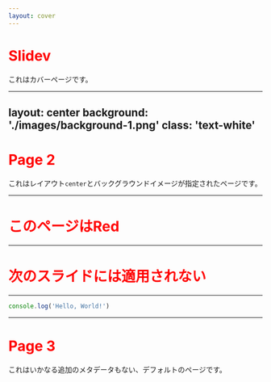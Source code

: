 ```yaml
---
layout: cover
---
```


# Slidev

これはカバーページです。

<!-- これはノートです -->

---
layout: center
background: './images/background-1.png'
class: 'text-white'
---

# Page 2

これはレイアウト`center`とバックグラウンドイメージが指定されたページです。

---

# このページはRed

<style>
h1 {
  color: red
}
</style>

---

# 次のスライドには適用されない

---

```ts {monaco}
console.log('Hello, World!')
```

---

# Page 3

これはいかなる追加のメタデータもない、デフォルトのページです。

